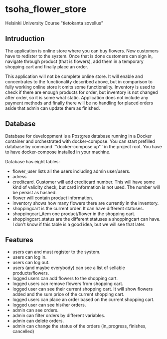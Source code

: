 # tsoha_flower_store
Helsinki University Course "tietokanta sovellus" 

## Intruduction
The application is online store where you can buy flowers. New customers have to redister to the system. Once that is done customers can sign in, navigate through product (that is flowers), add them in a temporary shopping cart and finally place an order. 

This application will not be complete online store. It will enable and concentrates to the functionality described above, but in comparison to fully working online store it omits some functionality. Inventory is used to check if there are enough products for order, but inventory is not changed after order, so it is some what static. Application does not include any payment methods and finally there will be no handling for placed orders aside that admin can update them as finished.

## Database
Database for developpment is a Postgres database running in a Docker container and orchestrated with docker-compose. You can start prefilled database by command '''docker-compose up''' in the project root. You have to have docker-compose installed in your machine.

Database has eight tables:
- flower_user lists all the users including admin user/users.
- adress
- creditcard. Customer will add creditcard number. This will have some kind of validity check, but card information is not used. The number will be persist as hashed.
- flower will contain product information.
- inventory shows how many flowers there are currently in the inventory.
- shoppingcart is the current order. It can have different statuses.
- shoppingcart_item one product/flower in the shopping cart.
- shoppingcart_status are the different statuses a shoppingcart can have. I don't know if this table is a good idea, but we will see that later.
 


## Features
- users can and must register to the system.
- users can log in.
- users can log out.
- users (and maybe everybody) can see a list of sellable products/flowers.
- logged users can add flowers to the shopping cart.
- logged users can remove flowers from shopping cart.
- logged user can see their current shopping cart. It will show flowers added and the sum price of the current shopping cart.
- logged users can place an order based on the current shopping cart.
- logged user can see his/her orders.
- admin can see orders.
- admin can filter orders by different variables.
- admin can delete orders.
- admin can change the status of the orders (in_progress, finishes, cancelled)  